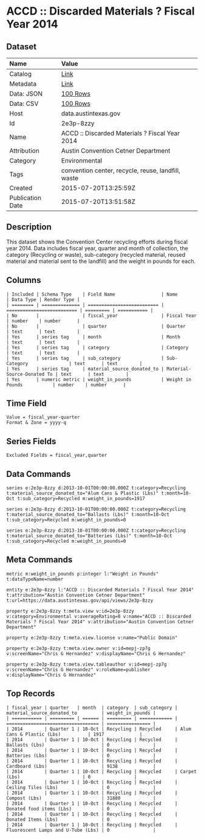 # ACCD :: Discarded Materials ? Fiscal Year 2014

## Dataset

| Name | Value |
| :--- | :---- |
| Catalog | [Link](https://catalog.data.gov/dataset/accd-discarded-materials-fiscal-year-2014) |
| Metadata | [Link](https://data.austintexas.gov/api/views/2e3p-8zzy) |
| Data: JSON | [100 Rows](https://data.austintexas.gov/api/views/2e3p-8zzy/rows.json?max_rows=100) |
| Data: CSV | [100 Rows](https://data.austintexas.gov/api/views/2e3p-8zzy/rows.csv?max_rows=100) |
| Host | data.austintexas.gov |
| Id | 2e3p-8zzy |
| Name | ACCD :: Discarded Materials ? Fiscal Year 2014 |
| Attribution | Austin Convention Cetner Department |
| Category | Environmental |
| Tags | convention center, recycle, reuse, landfill, waste |
| Created | 2015-07-20T13:25:59Z |
| Publication Date | 2015-07-20T13:51:58Z |

## Description

This dataset shows the Convention Center recycling efforts during fiscal year 2014. Data includes fiscal year, quarter and month of collection, the category (Recycling or waste), sub-category (recycled material, reused material and material sent to the landfill) and the weight in pounds for each.

## Columns

```ls
| Included | Schema Type    | Field Name                 | Name                       | Data Type | Render Type |
| ======== | ============== | ========================== | ========================== | ========= | =========== |
| No       |                | fiscal_year                | Fiscal Year                | number    | number      |
| No       |                | quarter                    | Quarter                    | text      | text        |
| Yes      | series tag     | month                      | Month                      | text      | text        |
| Yes      | series tag     | category                   | Category                   | text      | text        |
| Yes      | series tag     | sub_category               | Sub-Category               | text      | text        |
| Yes      | series tag     | material_source_donated_to | Material-Source-Donated To | text      | text        |
| Yes      | numeric metric | weight_in_pounds           | Weight in Pounds           | number    | number      |
```

## Time Field

```ls
Value = fiscal_year-quarter
Format & Zone = yyyy-q
```

## Series Fields

```ls
Excluded Fields = fiscal_year,quarter
```

## Data Commands

```ls
series e:2e3p-8zzy d:2013-10-01T00:00:00.000Z t:category=Recycling t:material_source_donated_to="Alum Cans & Plastic (Lbs)" t:month=10-Oct t:sub_category=Recycled m:weight_in_pounds=1917

series e:2e3p-8zzy d:2013-10-01T00:00:00.000Z t:category=Recycling t:material_source_donated_to="Ballasts (Lbs)" t:month=10-Oct t:sub_category=Recycled m:weight_in_pounds=0

series e:2e3p-8zzy d:2013-10-01T00:00:00.000Z t:category=Recycling t:material_source_donated_to="Batteries (Lbs)" t:month=10-Oct t:sub_category=Recycled m:weight_in_pounds=0
```

## Meta Commands

```ls
metric m:weight_in_pounds p:integer l:"Weight in Pounds" t:dataTypeName=number

entity e:2e3p-8zzy l:"ACCD :: Discarded Materials ? Fiscal Year 2014" t:attribution="Austin Convention Cetner Department" t:url=https://data.austintexas.gov/api/views/2e3p-8zzy

property e:2e3p-8zzy t:meta.view v:id=2e3p-8zzy v:category=Environmental v:averageRating=0 v:name="ACCD :: Discarded Materials ? Fiscal Year 2014" v:attribution="Austin Convention Cetner Department"

property e:2e3p-8zzy t:meta.view.license v:name="Public Domain"

property e:2e3p-8zzy t:meta.view.owner v:id=mepj-zp7g v:screenName="Chris G Hernandez" v:displayName="Chris G Hernandez"

property e:2e3p-8zzy t:meta.view.tableauthor v:id=mepj-zp7g v:screenName="Chris G Hernandez" v:roleName=publisher v:displayName="Chris G Hernandez"
```

## Top Records

```ls
| fiscal_year | quarter   | month  | category  | sub_category | material_source_donated_to         | weight_in_pounds | 
| =========== | ========= | ====== | ========= | ============ | ================================== | ================ | 
| 2014        | Quarter 1 | 10-Oct | Recycling | Recycled     | Alum Cans & Plastic (Lbs)          | 1917             | 
| 2014        | Quarter 1 | 10-Oct | Recycling | Recycled     | Ballasts (Lbs)                     | 0                | 
| 2014        | Quarter 1 | 10-Oct | Recycling | Recycled     | Batteries (Lbs)                    | 0                | 
| 2014        | Quarter 1 | 10-Oct | Recycling | Recycled     | Cardboard (Lbs)                    | 9138             | 
| 2014        | Quarter 1 | 10-Oct | Recycling | Recycled     | Carpet (Lbs)                       | 0                | 
| 2014        | Quarter 1 | 10-Oct | Recycling | Recycled     | Ceiling Tiles (Lbs)                | 0                | 
| 2014        | Quarter 1 | 10-Oct | Recycling | Recycled     | Compost (Lbs)                      | 31880            | 
| 2014        | Quarter 1 | 10-Oct | Recycling | Recycled     | Donated food items (Lbs)           | 0                | 
| 2014        | Quarter 1 | 10-Oct | Recycling | Recycled     | Donated Items (Lbs)                | 0                | 
| 2014        | Quarter 1 | 10-Oct | Recycling | Recycled     | Fluorescent Lamps and U-Tube (Lbs) | 0                | 
```
